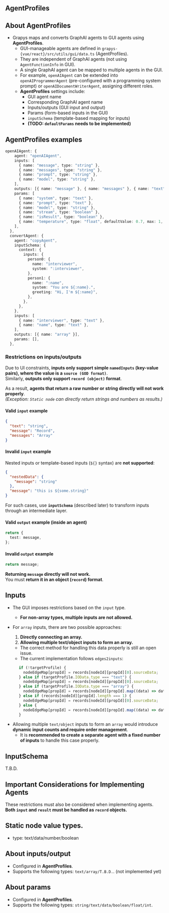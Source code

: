 ## AgentProfiles

## About AgentProfiles
- Grapys maps and converts GraphAI agents to GUI agents using **AgentProfiles**.
  - GUI-manageable agents are defined in `grapys-{vue/react}/src/utils/gui/data.ts` (AgentProfiles).
  - They are independent of GraphAI agents (not using `AgentFunctionInfo` in GUI).
  - A single GraphAI agent can be mapped to multiple agents in the GUI.
  - For example, `openAIAgent` can be extended into `openAIProgrammerAgent` (pre-configured with a programming system prompt) or `openAIDocumentWriterAgent`, assigning different roles.
  - **AgentProfiles** settings include:
    - GUI agent name
    - Corresponding GraphAI agent name
    - Inputs/outputs (GUI input and output)
    - Params (form-based inputs in the GUI)
    - `inputSchema` (template-based mapping for inputs)
    - **(TODO: `defaultParams` needs to be implemented)**

## AgentProfiles examples

```TypeScript
openAIAgent: {
    agent: "openAIAgent",
    inputs: [
      { name: "message", type: "string" },
      { name: "messages", type: "string" },
      { name: "prompt", type: "string" },
      { name: "model", type: "string" },
    ],
    outputs: [{ name: "message" }, { name: "messages" }, { name: "text", type: "string" }],
    params: [
      { name: "system", type: "text" },
      { name: "prompt", type: "text" },
      { name: "model", type: "string" },
      { name: "stream", type: "boolean" },
      { name: "isResult", type: "boolean" },
      { name: "temperature", type: "float", defaultValue: 0.7, max: 1, min: 0 },
    ],
  },
  convertAgent: {
    agent: "copyAgent",
    inputSchema: {
      context: {
        inputs: {
          person0: {
            name: "interviewer",
            system: ":interviewer",
          },
          person1: {
            name: ":name",
            system: "You are ${:name}.",
            greeting: "Hi, I'm ${:name}",
          },
        },
      },
    },
    inputs: [
      { name: "interviewer", type: "text" },
      { name: "name", type: "text" },
    ],
    outputs: [{ name: "array" }],
    params: [],
  },
```

### **Restrictions on inputs/outputs**
Due to UI constraints, **inputs only support simple `namedInputs` (key-value pairs), where the value is a `source (GOD format)`**.  
Similarly, **outputs only support `record (object)` format**.  

As a result, **agents that return a raw number or string directly will not work properly**.  
*(Exception: `Static node` can directly return strings and numbers as results.)*

#### **Valid `input` example**
```json
{
  "text": "string",
  "message": "Record",
  "messages": "Array"
}
```

#### **Invalid `input` example**
Nested inputs or template-based inputs (`${}` syntax) are **not supported**:
```json
{
  "nestedData": {
    "message": "string"
  },
  "message": "this is ${some.string}"
}
```
For such cases, use **`inputSchema`** (described later) to transform inputs through an intermediate layer.

#### **Valid `output` example (inside an agent)**
```TypeScript
return {
  test: message,
};
```

#### **Invalid `output` example**
```TypeScript
return message;
```
**Returning `message` directly will not work.**  
You must **return it in an object (`record`) format**.


## Inputs
- The GUI imposes restrictions based on the `input` type.  
  - **For non-array types, multiple inputs are not allowed.**

- For `array` inputs, there are two possible approaches:  
  1. **Directly connecting an array.**  
  2. **Allowing multiple text/object inputs to form an array.**  
    - The correct method for handling this data properly is still an open issue.  
    - The current implementation follows `edges2inputs`:

```javascript
      if (!targetProfile) {
        nodeEdgeMap[propId] = records[nodeId][propId][0].sourceData;
      } else if (targetProfile.IOData.type === "text") {
        nodeEdgeMap[propId] = records[nodeId][propId][0].sourceData;
      } else if (targetProfile.IOData.type === "array") {
        nodeEdgeMap[propId] = records[nodeId][propId].map((data) => data.sourceData);
      } else if (records[nodeId][propId].length === 1) {
        nodeEdgeMap[propId] = records[nodeId][propId][0].sourceData;
      } else {
        nodeEdgeMap[propId] = records[nodeId][propId].map((data) => data.sourceData);
      }
```

- Allowing multiple `text/object` inputs to form an `array` would introduce **dynamic input counts and require order management**.  
  - It is **recommended to create a separate agent with a fixed number of inputs** to handle this case properly.

## InputSchema

T.B.D.

## **Important Considerations for Implementing Agents**
These restrictions must also be considered when implementing agents.  
**Both `input` and `result` must be handled as `record` objects.**

## Static node value types.
- type: text/data/number/boolean

## About inputs/output
- Configured in **AgentProfiles**.
- Supports the following types: `text/array/T.B.D.`. (not implemented yet)

## About params
- Configured in **AgentProfiles**.
- Supports the following types: `string/text/data/boolean/float/int`.


